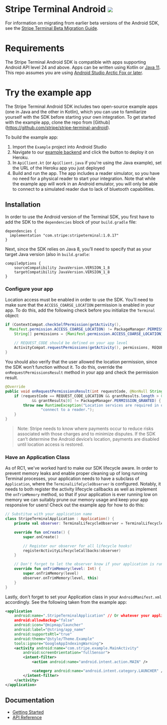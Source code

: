 # Stripe Terminal Android <img src="https://img.shields.io/badge/Beta-yellow.svg">

For information on migrating from earlier beta versions of the Android SDK, see the [Stripe Terminal Beta Migration Guide](https://stripe.com/docs/terminal/beta-migration-guide).

# Requirements

The Stripe Terminal Android SDK is compatible with apps supporting Android API level 24 and above. Apps can be written using Kotlin or [Java 11](https://developer.android.com/studio/write/java8-support).
This repo assumes you are using [Android Studio Arctic Fox or later](https://android-developers.googleblog.com/2020/12/announcing-android-studio-arctic-fox.html).

# Try the example app

The Stripe Terminal Android SDK includes two open-source example apps (one in Java and the other in Kotlin), which you can use to familiarize yourself with the SDK before starting your own integration. To get started with the example app, clone the repo from \[Github\](https://github.com/stripe/stripe-terminal-android).

To build the example app:

1. Import the `Example` project into Android Studio
2. Navigate to our [example backend](https://github.com/stripe/example-terminal-backend) and click the button to deploy it on Heroku.
2. In `ApiClient.kt` (or `ApiClient.java` if you're using the Java example), set the URL of the Heroku app you just deployed
3. Build and run the app. The app includes a reader simulator, so you have no need for a physical reader to start your integration. Note that while the example app will work in an Android emulator, you will only be able to connect to a simulated reader due to lack of bluetooth capabilities. 

## Installation
In order to use the Android version of the Terminal SDK, you first have to add the SDK to the `dependencies` block of your `build.gradle` file:


    dependencies {
      implementation "com.stripe:stripeterminal:1.0.17"
    }
    
Next, since the SDK relies on Java 8, you’ll need to specify that as your target Java version (also in `build.gradle`:


    compileOptions {
        sourceCompatibility JavaVersion.VERSION_1_8
        targetCompatibility JavaVersion.VERSION_1_8
    }

### Configure your app

Location access must be enabled in order to use the SDK. You’ll need to make sure that the `ACCESS_COARSE_LOCATION` permission is enabled in your app. To do this, add the following check before you initialize the `Terminal` object:

```java
if (ContextCompat.checkSelfPermission(getActivity(), 
  Manifest.permission.ACCESS_COARSE_LOCATION) != PackageManager.PERMISSION_GRANTED) {
    String[] permissions = {Manifest.permission.ACCESS_COARSE_LOCATION};
        
    // REQUEST_CODE should be defined on your app level
    ActivityCompat.requestPermissions(getActivity(), permissions, REQUEST_CODE);
}
```

 You should also verify that the user allowed the location permission, since the SDK won’t function without it. To do this, override the `onRequestPermissionsResult` method in your app and check the permission result.

```java
@Override
public void onRequestPermissionsResult(int requestCode, @NonNull String[] permissions, @NonNull int[] grantResults) {
    if (requestCode == REQUEST_CODE_LOCATION && grantResults.length > 0
            && grantResults[0] != PackageManager.PERMISSION_GRANTED) {
        throw new RuntimeException("Location services are required in order to " +
                "connect to a reader.");
    }
}
```


> Note: Stripe needs to know where payments occur to reduce risks associated with those charges and to minimize disputes. If the SDK can’t determine the Android device’s location, payments are disabled until location access is restored.

### Have an Application Class

As of RC1, we've worked hard to make our SDK lifecycle aware. In order to prevent memory leaks and enable proper cleaning up of long running Terminal processes, your application needs to have a subclass of `Application`, where the `TerminalLifeCycleObserver` is configured. Notably, it needs to both register the activity lifecycle callbacks as well as implement the `onTrimMemory` method, so that if your application is ever running low on memory we can suitably prune our memory usage and keep your app responsive for users! Check out the example app for how to do this:

```kotlin
// Substitue with your application name
class StripeTerminalApplication : Application() {
    private val observer: TerminalLifecycleObserver = TerminalLifecycleObserver.getInstance()

    override fun onCreate() {
        super.onCreate()

        // Register our observer for all lifecycle hooks!
        registerActivityLifecycleCallbacks(observer)
    }

    // Don't forget to let the observer know if your application is running low on memory!
    override fun onTrimMemory(level: Int) {
        super.onTrimMemory(level)
        observer.onTrimMemory(level, this)
    }
}
```

Lastly, don't forget to set your Application class in your `AndroidManifest.xml` accordingly. See the following taken from the example app:

```xml
<application
    android:name=".StripeTerminalApplication" // Or whatever your application class name is
    android:allowBackup="false"
    android:icon="@mipmap/launcher"
    android:label="@string/app_name"
    android:supportsRtl="true"
    android:theme="@style/Theme.Example"
    tools:ignore="GoogleAppIndexingWarning">
    <activity android:name="com.stripe.example.MainActivity"
        android:screenOrientation="fullSensor">
        <intent-filter>
            <action android:name="android.intent.action.MAIN" />

            <category android:name="android.intent.category.LAUNCHER" />
        </intent-filter>
    </activity>
</application>
```


## Documentation
 - [Getting Started](https://stripe.com/docs/terminal/sdk/android)
 - [API Reference](https://stripe.dev/stripe-terminal-android)


